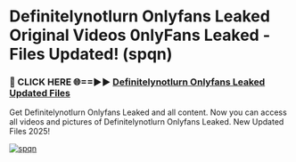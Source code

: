 # Definitelynotlurn Onlyfans Leaked Original Videos 0nlyFans Leaked - Files Updated! (spqn)

<h3>🔴 CLICK HERE 🌐==►► <a href="https://tinyurl.com/2jnfzry5" rel="nofollow">Definitelynotlurn Onlyfans Leaked Updated Files</a></h3>

Get Definitelynotlurn Onlyfans Leaked and all content. Now you can access all videos and pictures of Definitelynotlurn Onlyfans Leaked. New Updated Files 2025!

[![spqn](https://i.imgur.com/GyGTBgg.gif)](https://tinyurl.com/2jnfzry5)
